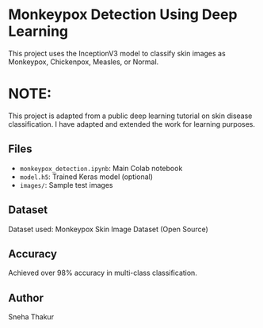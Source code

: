 # Monkeypox Detection Using Deep Learning

This project uses the InceptionV3 model to classify skin images as Monkeypox, Chickenpox, Measles, or Normal. 
# NOTE: 
 This project is adapted from a public deep learning tutorial on skin disease classification. I have adapted and extended the work for learning purposes.

## Files
- `monkeypox_detection.ipynb`: Main Colab notebook
- `model.h5`: Trained Keras model (optional)
- `images/`: Sample test images

## Dataset
Dataset used: Monkeypox Skin Image Dataset (Open Source)

## Accuracy
Achieved over 98% accuracy in multi-class classification.

## Author
Sneha Thakur

